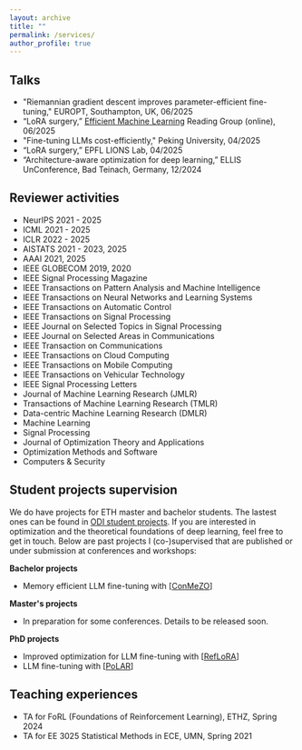 ```yaml
---
layout: archive
title: ""
permalink: /services/
author_profile: true
---
```


Talks
---

- "Riemannian gradient descent improves parameter-efficient fine-tuning," EUROPT, Southampton, UK, 06/2025
- “LoRA surgery,” [Efficient Machine Learning](https://sites.google.com/view/efficientml) Reading Group (online), 06/2025
- "Fine-tuning LLMs cost-efficiently," Peking University, 04/2025
- “LoRA surgery,” EPFL LIONS Lab, 04/2025
- “Architecture-aware optimization for deep learning,” ELLIS UnConference, Bad Teinach, Germany, 12/2024



Reviewer activities
----
- NeurIPS 2021 - 2025
- ICML 2021 - 2025
- ICLR 2022 - 2025
- AISTATS 2021 - 2023, 2025
- AAAI 2021, 2025
- IEEE GLOBECOM 2019, 2020
- IEEE Signal Processing Magazine
- IEEE Transactions on Pattern Analysis and Machine Intelligence
- IEEE Transactions on Neural Networks and Learning Systems
- IEEE Transactions on Automatic Control
- IEEE Transactions on Signal Processing
- IEEE Journal on Selected Topics in Signal Processing
- IEEE Journal on Selected Areas in Communications
- IEEE Transaction on Communications 
- IEEE Transactions on Cloud Computing
- IEEE Transactions on Mobile Computing
- IEEE Transactions on Vehicular Technology
- IEEE Signal Processing Letters
- Journal of Machine Learning Research (JMLR)
- Transactions of Machine Learning Research (TMLR)
- Data-centric Machine Learning Research (DMLR)
- Machine Learning
- Signal Processing
- Journal of Optimization Theory and Applications
- Optimization Methods and Software
- Computers & Security



Student projects supervision
----
We do have projects for ETH master and bachelor students. 
The lastest ones can be found in [ODI student projects](https://odi.inf.ethz.ch/ThesisProjects).
If you are interested in optimization and the theoretical foundations of deep learning, feel free to get in touch.
Below are past projects I (co-)supervised that are published or under submission at conferences and workshops:

**Bachelor projects**
- Memory efficient LLM fine-tuning with [[ConMeZO](https://github.com/lk-eg/Computationally-Efficient-SAM)]

**Master's projects**
- In preparation for some conferences. Details to be released soon.

**PhD projects**
- Improved optimization for LLM fine-tuning with [[RefLoRA](https://arxiv.org/abs/2505.18877)]
- LLM fine-tuning with [[PoLAR](https://arxiv.org/abs/2506.03133)]


Teaching experiences 
----
- TA for FoRL (Foundations of Reinforcement Learning), ETHZ, Spring 2024
- TA for EE 3025 Statistical Methods in ECE, UMN, Spring 2021

